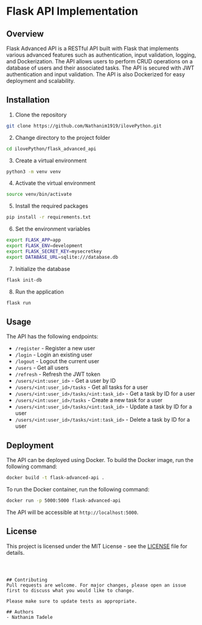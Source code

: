 # Flask API Implementation
## Overview
Flask Advanced API is a RESTful API built with Flask that implements various advanced features such as authentication, input validation, logging, and Dockerization. The API allows users to perform CRUD operations on a database of users and their associated tasks. The API is secured with JWT authentication and input validation. The API is also Dockerized for easy deployment and scalability.

## Installation
1. Clone the repository
```bash
git clone https://github.com/Nathanim1919/ilovePython.git
```

2. Change directory to the project folder
```bash
cd ilovePython/flask_advanced_api
```

3. Create a virtual environment
```bash
python3 -m venv venv
```

4. Activate the virtual environment
```bash
source venv/bin/activate
```

5. Install the required packages
```bash
pip install -r requirements.txt
```

6. Set the environment variables
```bash
export FLASK_APP=app
export FLASK_ENV=development
export FLASK_SECRET_KEY=mysecretkey
export DATABASE_URL=sqlite:///database.db
```

7. Initialize the database
```bash
flask init-db
```

8. Run the application
```bash
flask run
```

## Usage
The API has the following endpoints:
- `/register` - Register a new user
- `/login` - Login an existing user
- `/logout` - Logout the current user
- `/users` - Get all users
- `/refresh` - Refresh the JWT token
- `/users/<int:user_id>` - Get a user by ID
- `/users/<int:user_id>/tasks` - Get all tasks for a user
- `/users/<int:user_id>/tasks/<int:task_id>` - Get a task by ID for a user
- `/users/<int:user_id>/tasks` - Create a new task for a user
- `/users/<int:user_id>/tasks/<int:task_id>` - Update a task by ID for a user
- `/users/<int:user_id>/tasks/<int:task_id>` - Delete a task by ID for a user


## Deployment
The API can be deployed using Docker. To build the Docker image, run the following command:
```bash
docker build -t flask-advanced-api .
```

To run the Docker container, run the following command:
```bash
docker run -p 5000:5000 flask-advanced-api
```

The API will be accessible at `http://localhost:5000`.

## License
This project is licensed under the MIT License - see the [LICENSE](LICENSE) file for details.
```



## Contributing
Pull requests are welcome. For major changes, please open an issue first to discuss what you would like to change.

Please make sure to update tests as appropriate.

## Authors
- Nathanim Tadele

